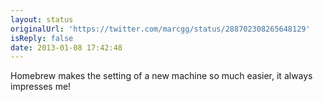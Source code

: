 ```yaml
---
layout: status
originalUrl: 'https://twitter.com/marcgg/status/288702308265648129'
isReply: false
date: 2013-01-08 17:42:48
---
```


Homebrew makes the setting of a new machine so much easier, it always impresses me!
